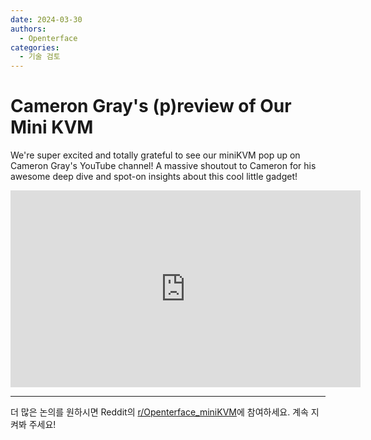 ```yaml
---
date: 2024-03-30
authors:
  - Openterface
categories:
  - 기술 검토
---
```


# Cameron Gray's (p)review of Our Mini KVM

We're super excited and totally grateful to see our miniKVM pop up on Cameron Gray's YouTube channel! A massive shoutout to Cameron for his awesome deep dive and spot-on insights about this cool little gadget!

<iframe width="560" height="315" src="https://www.youtube.com/embed/xAEQpWyfY-c?si=BvkpZzJ8OfT2j8lr" title="YouTube video player" frameborder="0" allow="accelerometer; autoplay; clipboard-write; encrypted-media; gyroscope; picture-in-picture; web-share" referrerpolicy="strict-origin-when-cross-origin" allowfullscreen></iframe>

--------

더 많은 논의를 원하시면 Reddit의 [r/Openterface_miniKVM](https://www.reddit.com/r/Openterface_miniKVM/)에 참여하세요. 계속 지켜봐 주세요!